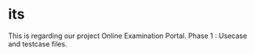 # its
This is regarding our project Online Examination Portal.
Phase 1 : Usecase and testcase files.
